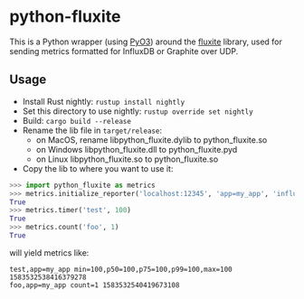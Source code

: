 # python-fluxite

This is a Python wrapper (using [PyO3](https://github.com/PyO3/pyo3)) around the [fluxite](https://github.com/doyshinda/fluxite) library, used for sending metrics formatted for InfluxDB or Graphite over UDP.

## Usage
 * Install Rust nightly: `rustup install nightly`
 * Set this directory to use nightly: `rustup override set nightly`
 * Build: `cargo build --release`
 * Rename the lib file in `target/release`:
    * on MacOS, rename libpython_fluxite.dylib to python_fluxite.so
    * on Windows libpython_fluxite.dll to python_fluxite.pyd
    * on Linux libpython_fluxite.so to python_fluxite.so
 * Copy the lib to where you want to use it:
```Python
>>> import python_fluxite as metrics
>>> metrics.initialize_reporter('localhost:12345', 'app=my_app', 'influx')
True
>>> metrics.timer('test', 100)
True
>>> metrics.count('foo', 1)
True
```
will yield metrics like:
```
test,app=my_app min=100,p50=100,p75=100,p99=100,max=100 1583532538416379278
foo,app=my_app count=1 1583532540419673108
```
